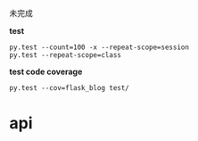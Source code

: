 未完成

**test**

```shell script
py.test --count=100 -x --repeat-scope=session
py.test --repeat-scope=class
```
**test code coverage**
```shell script
py.test --cov=flask_blog test/
```

# api


